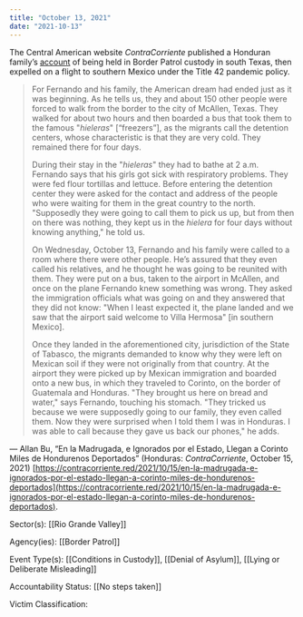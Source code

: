 ```yaml
---
title: "October 13, 2021"
date: "2021-10-13"
---
```


The Central American website _ContraCorriente_ published a Honduran family’s [account](https://contracorriente.red/2021/10/15/en-la-madrugada-e-ignorados-por-el-estado-llegan-a-corinto-miles-de-hondurenos-deportados/) of being held in Border Patrol custody in south Texas, then expelled on a flight to southern Mexico under the Title 42 pandemic policy.

> For Fernando and his family, the American dream had ended just as it was beginning. As he tells us, they and about 150 other people were forced to walk from the border to the city of McAllen, Texas. They walked for about two hours and then boarded a bus that took them to the famous "_hieleras_" \[“freezers”\], as the migrants call the detention centers, whose characteristic is that they are very cold. They remained there for four days.
> 
> During their stay in the "_hieleras_" they had to bathe at 2 a.m. Fernando says that his girls got sick with respiratory problems. They were fed flour tortillas and lettuce. Before entering the detention center they were asked for the contact and address of the people who were waiting for them in the great country to the north. "Supposedly they were going to call them to pick us up, but from then on there was nothing, they kept us in the _hielera_ for four days without knowing anything," he told us.
> 
> On Wednesday, October 13, Fernando and his family were called to a room where there were other people. He’s assured that they even called his relatives, and he thought he was going to be reunited with them. They were put on a bus, taken to the airport in McAllen, and once on the plane Fernando knew something was wrong. They asked the immigration officials what was going on and they answered that they did not know: "When I least expected it, the plane landed and we saw that the airport said welcome to Villa Hermosa" \[in southern Mexico\].
> 
> Once they landed in the aforementioned city, jurisdiction of the State of Tabasco, the migrants demanded to know why they were left on Mexican soil if they were not originally from that country. At the airport they were picked up by Mexican immigration and boarded onto a new bus, in which they traveled to Corinto, on the border of Guatemala and Honduras. "They brought us here on bread and water," says Fernando, touching his stomach. "They tricked us because we were supposedly going to our family, they even called them. Now they were surprised when I told them I was in Honduras. I was able to call because they gave us back our phones," he adds.

— Allan Bu, “En la Madrugada, e Ignorados por el Estado, Llegan a Corinto Miles de Hondurenos Deportados” (Honduras: _ContraCorriente_, October 15, 2021) [https://contracorriente.red/2021/10/15/en-la-madrugada-e-ignorados-por-el-estado-llegan-a-corinto-miles-de-hondurenos-deportados](https://contracorriente.red/2021/10/15/en-la-madrugada-e-ignorados-por-el-estado-llegan-a-corinto-miles-de-hondurenos-deportados).

Sector(s): [[Rio Grande Valley]]

Agency(ies): [[Border Patrol]]

Event Type(s): [[Conditions in Custody]],  [[Denial of Asylum]],  [[Lying or Deliberate Misleading]]

Accountability Status: [[No steps taken]]

Victim Classification: 